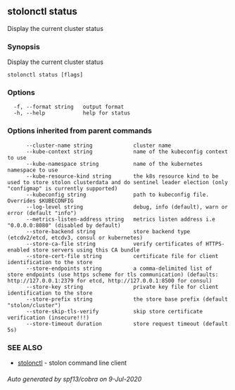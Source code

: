 ## stolonctl status

Display the current cluster status

### Synopsis

Display the current cluster status

```
stolonctl status [flags]
```

### Options

```
  -f, --format string   output format
  -h, --help            help for status
```

### Options inherited from parent commands

```
      --cluster-name string             cluster name
      --kube-context string             name of the kubeconfig context to use
      --kube-namespace string           name of the kubernetes namespace to use
      --kube-resource-kind string       the k8s resource kind to be used to store stolon clusterdata and do sentinel leader election (only "configmap" is currently supported)
      --kubeconfig string               path to kubeconfig file. Overrides $KUBECONFIG
      --log-level string                debug, info (default), warn or error (default "info")
      --metrics-listen-address string   metrics listen address i.e "0.0.0.0:8080" (disabled by default)
      --store-backend string            store backend type (etcdv2/etcd, etcdv3, consul or kubernetes)
      --store-ca-file string            verify certificates of HTTPS-enabled store servers using this CA bundle
      --store-cert-file string          certificate file for client identification to the store
      --store-endpoints string          a comma-delimited list of store endpoints (use https scheme for tls communication) (defaults: http://127.0.0.1:2379 for etcd, http://127.0.0.1:8500 for consul)
      --store-key string                private key file for client identification to the store
      --store-prefix string             the store base prefix (default "stolon/cluster")
      --store-skip-tls-verify           skip store certificate verification (insecure!!!)
      --store-timeout duration          store request timeout (default 5s)
```

### SEE ALSO

* [stolonctl](stolonctl.md)	 - stolon command line client

###### Auto generated by spf13/cobra on 9-Jul-2020
